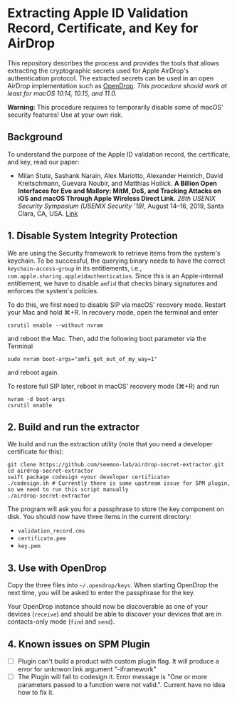 # Extracting Apple ID Validation Record, Certificate, and Key for AirDrop

This repository describes the process and provides the tools that allows extracting the cryptographic secrets used for Apple AirDrop's authentication protocol. The extracted secrets can be used in an open AirDrop implementation such as [OpenDrop](https://github.com/seemoo-lab/opendrop.git).
*This procedure should work at least for macOS 10.14, 10.15, and 11.0.*

**Warning:** This procedure requires to temporarily disable some of macOS' security features! Use at your own risk.

## Background

To understand the purpose of the Apple ID validation record, the certificate, and key, read our paper:

* Milan Stute, Sashank Narain, Alex Mariotto, Alexander Heinrich, David Kreitschmann, Guevara Noubir, and Matthias Hollick. **A Billion Open Interfaces for Eve and Mallory: MitM, DoS, and Tracking Attacks on iOS and macOS Through Apple Wireless Direct Link.** *28th USENIX Security Symposium (USENIX Security ’19)*, August 14–16, 2019, Santa Clara, CA, USA. [Link](https://www.usenix.org/conference/usenixsecurity19/presentation/stute)


## 1. Disable System Integrity Protection

We are using the Security framework to retrieve items from the system's keychain. To be successful, the querying binary needs to have the correct `keychain-access-group` in its entitlements, i.e., `com.apple.sharing.appleidauthentication`. Since this is an Apple-internal entitlement, we have to disable `amfid` that checks binary signatures and enforces the system's policies.

To do this, we first need to disable SIP via macOS' recovery mode. Restart your Mac and hold ⌘+R. In recovery mode, open the terminal and enter
```
csrutil enable --without nvram
```
and reboot the Mac. Then, add the following boot parameter via the Terminal
```
sudo nvram boot-args="amfi_get_out_of_my_way=1"
```
and reboot again.

To restore full SIP later, reboot in macOS' recovery mode (⌘+R) and run
```
nvram -d boot-args
csrutil enable
```

## 2. Build and run the extractor

We build and run the extraction utility (note that you need a developer certificate for this):
```
git clone https://github.com/seemoo-lab/airdrop-secret-extractor.git
cd airdrop-secret-extractor
swift package codesign <your developer certificate>
./codesign.sh # Currently there is some upstream issue for SPM plugin, so we need to run this script manually
./airdrop-secret-extractor
```
The program will ask you for a passphrase to store the key component on disk. You should now have three items in the current directory:

* `validation_record.cms`
* `certificate.pem`
* `key.pem`


## 3. Use with OpenDrop

Copy the three files into `~/.opendrop/keys`. When starting OpenDrop the next time, you will be asked to enter the passphrase for the key.

Your OpenDrop instance should now be discoverable as one of your devices (`receive`) and should be able to discover your devices that are in contacts-only mode (`find` and `send`).

## 4. Known issues on SPM Plugin

- [ ] Plugin can't build a product with custom plugin flag. It will produce a error for unknwon link argument "-iframework"
- [ ] The Plugin will fail to codesign it. Error message is "One or more parameters passed to a function were not valid.". Current have no idea how to fix it.